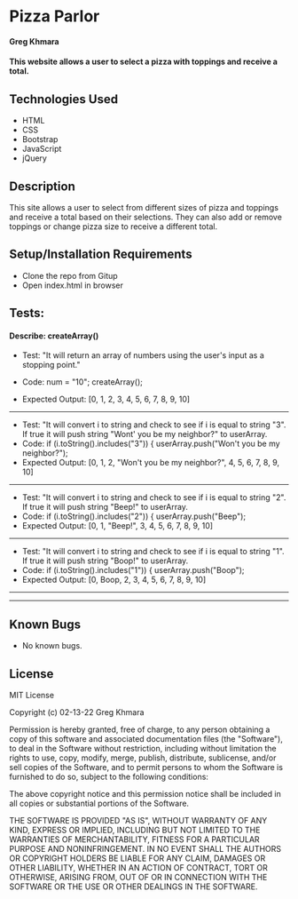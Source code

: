 # Pizza Parlor

#### Greg Khmara

#### This website allows a user to select a pizza with toppings and receive a total.

## Technologies Used

* HTML
* CSS
* Bootstrap
* JavaScript
* jQuery

## Description

This site allows a user to select from different sizes of pizza and toppings and receive a total based on their selections. They can also add or remove toppings or change pizza size to receive a different total.

## Setup/Installation Requirements

* Clone the repo from Gitup
* Open index.html in browser

## Tests:

#### Describe: createArray()

- Test: "It will return an array of numbers using the user's input as a stopping point."

- Code: num = "10"; createArray();

- Expected Output: [0, 1, 2, 3, 4, 5, 6, 7, 8, 9, 10]
---
- Test: "It will convert i to string and check to see if i is equal to string "3". If true it will push string "Wont' you be my neighbor?" to userArray.
- Code:
if (i.toString().includes("3")) {
        userArray.push("Won't you be my neighbor?");
- Expected Output: [0, 1, 2, "Won't you be my neighbor?", 4, 5, 6, 7, 8, 9, 10]
---
- Test: "It will convert i to string and check to see if i is equal to string "2". If true it will push string "Beep!" to userArray.
- Code:
if (i.toString().includes("2")) {
        userArray.push("Beep");
- Expected Output: [0, 1, "Beep!", 3, 4, 5, 6, 7, 8, 9, 10]
---
- Test: "It will convert i to string and check to see if i is equal to string "1". If true it will push string "Boop!" to userArray.
- Code:
if (i.toString().includes("1")) {
        userArray.push("Boop");
- Expected Output: [0, Boop, 2, 3, 4, 5, 6, 7, 8, 9, 10]
---
---

## Known Bugs

* No known bugs.

## License

MIT License

Copyright (c) 02-13-22 Greg Khmara  

Permission is hereby granted, free of charge, to any person obtaining a copy
of this software and associated documentation files (the "Software"), to deal
in the Software without restriction, including without limitation the rights
to use, copy, modify, merge, publish, distribute, sublicense, and/or sell
copies of the Software, and to permit persons to whom the Software is
furnished to do so, subject to the following conditions:

The above copyright notice and this permission notice shall be included in all
copies or substantial portions of the Software.

THE SOFTWARE IS PROVIDED "AS IS", WITHOUT WARRANTY OF ANY KIND, EXPRESS OR
IMPLIED, INCLUDING BUT NOT LIMITED TO THE WARRANTIES OF MERCHANTABILITY,
FITNESS FOR A PARTICULAR PURPOSE AND NONINFRINGEMENT. IN NO EVENT SHALL THE
AUTHORS OR COPYRIGHT HOLDERS BE LIABLE FOR ANY CLAIM, DAMAGES OR OTHER
LIABILITY, WHETHER IN AN ACTION OF CONTRACT, TORT OR OTHERWISE, ARISING FROM,
OUT OF OR IN CONNECTION WITH THE SOFTWARE OR THE USE OR OTHER DEALINGS IN THE
SOFTWARE.
